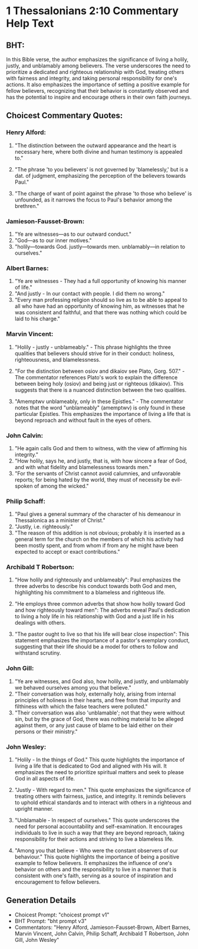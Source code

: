 # 1 Thessalonians 2:10 Commentary Help Text

## BHT:
In this Bible verse, the author emphasizes the significance of living a holily, justly, and unblamably among believers. The verse underscores the need to prioritize a dedicated and righteous relationship with God, treating others with fairness and integrity, and taking personal responsibility for one's actions. It also emphasizes the importance of setting a positive example for fellow believers, recognizing that their behavior is constantly observed and has the potential to inspire and encourage others in their own faith journeys.

## Choicest Commentary Quotes:
### Henry Alford:
1. "The distinction between the outward appearance and the heart is necessary here, where both divine and human testimony is appealed to." 

2. "The phrase 'to you believers' is not governed by 'blamelessly,' but is a dat. of judgment, emphasizing the perception of the believers towards Paul."

3. "The charge of want of point against the phrase 'to those who believe' is unfounded, as it narrows the focus to Paul's behavior among the brethren."

### Jamieson-Fausset-Brown:
1. "Ye are witnesses—as to our outward conduct." 
2. "God—as to our inner motives." 
3. "holily—towards God. justly—towards men. unblamably—in relation to ourselves."

### Albert Barnes:
1. "Ye are witnesses - They had a full opportunity of knowing his manner of life."
2. "And justly - In our contact with people. I did them no wrong."
3. "Every man professing religion should so live as to be able to appeal to all who have had an opportunity of knowing him, as witnesses that he was consistent and faithful, and that there was nothing which could be laid to his charge."

### Marvin Vincent:
1. "Holily - justly - unblameably." - This phrase highlights the three qualities that believers should strive for in their conduct: holiness, righteousness, and blamelessness.

2. "For the distinction between osiov and dikaiov see Plato, Gorg. 507." - The commentator references Plato's work to explain the difference between being holy (osiov) and being just or righteous (dikaiov). This suggests that there is a nuanced distinction between the two qualities.

3. "Amemptwv unblameably, only in these Epistles." - The commentator notes that the word "unblameably" (amemptwv) is only found in these particular Epistles. This emphasizes the importance of living a life that is beyond reproach and without fault in the eyes of others.

### John Calvin:
1. "He again calls God and them to witness, with the view of affirming his integrity."
2. "How holily, says he, and justly, that is, with how sincere a fear of God, and with what fidelity and blamelessness towards men."
3. "For the servants of Christ cannot avoid calumnies, and unfavorable reports; for being hated by the world, they must of necessity be evil-spoken of among the wicked."

### Philip Schaff:
1. "Paul gives a general summary of the character of his demeanour in Thessalonica as a minister of Christ." 
2. "Justly, i.e. righteously." 
3. "The reason of this addition is not obvious; probably it is inserted as a general term for the church on the members of which his activity had been mostly spent, and from whom if from any he might have been expected to accept or exact contributions."

### Archibald T Robertson:
1. "How holily and righteously and unblameably": Paul emphasizes the three adverbs to describe his conduct towards both God and men, highlighting his commitment to a blameless and righteous life. 

2. "He employs three common adverbs that show how holily toward God and how righteously toward men": The adverbs reveal Paul's dedication to living a holy life in his relationship with God and a just life in his dealings with others.

3. "The pastor ought to live so that his life will bear close inspection": This statement emphasizes the importance of a pastor's exemplary conduct, suggesting that their life should be a model for others to follow and withstand scrutiny.

### John Gill:
1. "Ye are witnesses, and God also, how holily, and justly, and unblamably we behaved ourselves among you that believe." 
2. "Their conversation was holy, externally holy, arising from internal principles of holiness in their hearts, and free from that impurity and filthiness with which the false teachers were polluted."
3. "Their conversation was also 'unblamable'; not that they were without sin, but by the grace of God, there was nothing material to be alleged against them, or any just cause of blame to be laid either on their persons or their ministry."

### John Wesley:
1. "Holily - In the things of God." This quote highlights the importance of living a life that is dedicated to God and aligned with His will. It emphasizes the need to prioritize spiritual matters and seek to please God in all aspects of life.

2. "Justly - With regard to men." This quote emphasizes the significance of treating others with fairness, justice, and integrity. It reminds believers to uphold ethical standards and to interact with others in a righteous and upright manner.

3. "Unblamable - In respect of ourselves." This quote underscores the need for personal accountability and self-examination. It encourages individuals to live in such a way that they are beyond reproach, taking responsibility for their actions and striving to live a blameless life.

4. "Among you that believe - Who were the constant observers of our behaviour." This quote highlights the importance of being a positive example to fellow believers. It emphasizes the influence of one's behavior on others and the responsibility to live in a manner that is consistent with one's faith, serving as a source of inspiration and encouragement to fellow believers.


## Generation Details
- Choicest Prompt: "choicest prompt v1"
- BHT Prompt: "bht prompt v3"
- Commentators: "Henry Alford, Jamieson-Fausset-Brown, Albert Barnes, Marvin Vincent, John Calvin, Philip Schaff, Archibald T Robertson, John Gill, John Wesley"
